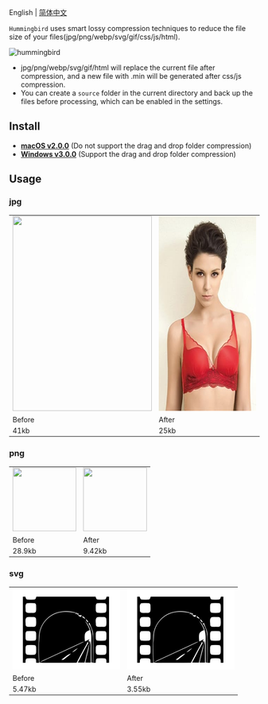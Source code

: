 English | [简体中文](./README-cn-ZH.md)

`Hummingbird` uses smart lossy compression techniques to reduce the file size of your files(jpg/png/webp/svg/gif/css/js/html).

![hummingbird](https://user-images.githubusercontent.com/1193966/160070323-f58e802b-3a05-40dd-95bf-fba2150ab01f.png)

* jpg/png/webp/svg/gif/html will replace the current file after compression, and a new file with .min will be generated after css/js compression.
* You can create a `source` folder in the current directory and back up the files before processing, which can be enabled in the settings.

## Install

* <a href="https://drive.google.com/file/d/1oOKDEL0Wox9VdwZ8pcCZz0yyf2E63z1g/view?usp=sharing">**macOS v2.0.0**</a> (Do not support the drag and drop folder compression)
* <a href="https://drive.google.com/file/d/1eMLdviqWVWRv8gXT_d1W1uUZoIwIumVS/view?usp=sharing">**Windows v3.0.0**</a> (Support the drag and drop folder compression)

## Usage

### jpg

<table>
    <tbody>
        <tr>
            <td><img src="./demo/jpg-before.jpg" alt="" width="280" height="392"></td>
            <td><img src="./demo/jpg-after.jpg" alt="" width="280" height="392"></td>
        </tr>
        <tr>
            <td>Before</td>
            <td>After</td>
        </tr>
        <tr>
            <td>41kb</td>
            <td>25kb</td>
        </tr>
    </tbody>
</table>

### png

<table>
    <tbody>
        <tr>
            <td><img src="./demo/png-before.png" alt="" width="128" height="128"></td>
            <td><img src="./demo/png-after.png" alt="" width="128" height="128"></td>
        </tr>
        <tr>
            <td>Before</td>
            <td>After</td>
        </tr>
        <tr>
            <td>28.9kb</td>
            <td>9.42kb</td>
        </tr>
    </tbody>
</table>

### svg

<table>
    <tbody>
        <tr>
            <td><img src="./demo/svg-before.svg" alt="" width="216" height="164"></td>
            <td><img src="./demo/svg-after.svg" alt="" width="216" height="164"></td>
        </tr>
        <tr>
            <td>Before</td>
            <td>After</td>
        </tr>
        <tr>
            <td>5.47kb</td>
            <td>3.55kb</td>
        </tr>
    </tbody>
</table>
